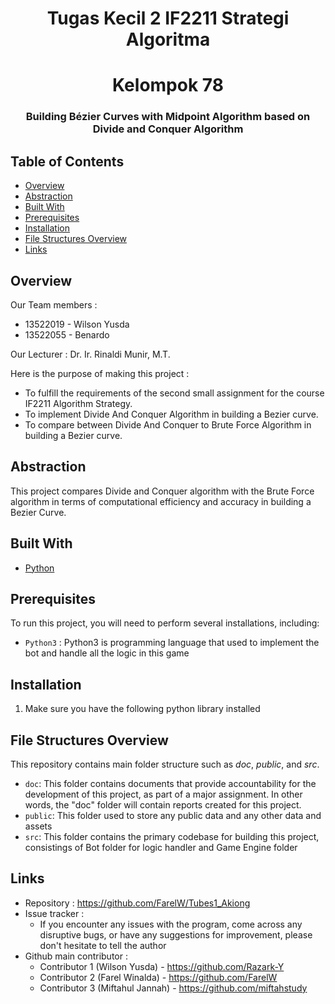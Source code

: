 <h1 align="center">Tugas Kecil 2 IF2211 Strategi Algoritma</h1>
<h1 align="center">Kelompok 78</h3>
<h3 align="center">Building Bézier Curves with Midpoint Algorithm based on Divide and Conquer Algorithm</p>

## Table of Contents

- [Overview](#overview)
- [Abstraction](#abstraction)
- [Built With](#built-with)
- [Prerequisites](#prerequisites)
- [Installation](#installation)
- [File Structures Overview](#file-structures-overview)
- [Links](#links)


## Overview
<!-- ![Foto](https://github.com/FarelW/Tubes1_Akiong/blob/main/public/324605.jpg) -->
Our Team members :
- 13522019 - Wilson Yusda
- 13522055 - Benardo

<p>Our Lecturer : Dr. Ir. Rinaldi Munir, M.T.</p>

Here is the purpose of making this project :
- To fulfill the requirements of the second small assignment for the course IF2211 Algorithm Strategy.
- To implement Divide And Conquer Algorithm in building a Bezier curve.
- To compare between Divide And Conquer to Brute Force Algorithm in building a Bezier curve.

## Abstraction

This project compares Divide and Conquer algorithm with the Brute Force algorithm in terms of computational efficiency and accuracy in building a Bezier Curve.

## Built With

- [Python](https://www.python.org/)

## Prerequisites

To run this project, you will need to perform several installations, including:
- `Python3` : Python3 is programming language that used to implement the bot and handle all the logic in this game

## Installation

1. Make sure you have the following python library installed


## File Structures Overview
This repository contains main folder structure such as _doc_, _public_, and _src_.
- `doc`: This folder contains documents that provide accountability for the development of this project, as part of a major assignment. In other words, the "doc" folder will contain reports created for this project.
- `public`: This folder used to store any public data and any other data and assets
- `src`: This folder contains the primary codebase for building this project, consistings of Bot folder for logic handler and Game Engine folder 

## Links
- Repository : https://github.com/FarelW/Tubes1_Akiong
- Issue tracker :
   - If you encounter any issues with the program, come across any disruptive bugs, or have any suggestions for improvement, please don't hesitate to tell the author
- Github main contributor :
   - Contributor 1 (Wilson Yusda) - https://github.com/Razark-Y
   - Contributor 2 (Farel Winalda) - https://github.com/FarelW
   - Contributor 3 (Miftahul Jannah) - https://github.com/miftahstudy
